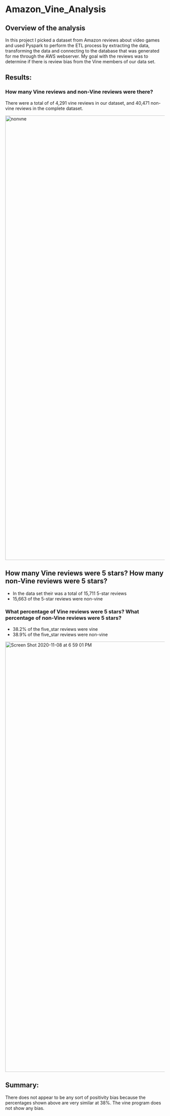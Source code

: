 # Amazon_Vine_Analysis


## Overview of the analysis

In this project I picked a dataset from Amazon reviews about video games and used Pyspark to perform the ETL process by extracting the data, transforming the data and connecting to the database that was generated for me through the AWS webserver. My goal with the reviews was to determine if there is review bias from the Vine members of our data set.

## Results: 

### How many Vine reviews and non-Vine reviews were there?
There were a total of of 4,291 vine reviews in our dataset, and 40,471 non-vine reviews in the complete dataset.


<img width="1406" alt="nonvne" src="https://user-images.githubusercontent.com/67278193/98488023-cbceda00-21f4-11eb-8f84-271b002ea5af.png">

## How many Vine reviews were 5 stars? How many non-Vine reviews were 5 stars?
 - In the data set their was a total of 15,711 5-star reviews
 - 15,663 of the 5-star reviews were non-vine

### What percentage of Vine reviews were 5 stars? What percentage of non-Vine reviews were 5 stars?
- 38.2% of the five_star reviews were vine
- 38.9% of the five_star reviews were non-vine


<img width="1361" alt="Screen Shot 2020-11-08 at 6 59 01 PM" src="https://user-images.githubusercontent.com/67278193/98488026-cec9ca80-21f4-11eb-96ee-4aad73f98509.png">

## Summary: 
There does not appear to be any sort of positivity bias because the percentages shown above are very similar at 38%. The vine program does not show any bias.
